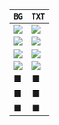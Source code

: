 | `BG` | `TXT` |
|----|-----|
| <img src="https://img.shields.io/badge/■FFF1E6-FFF1E6?style=for-the-badge"/> | <img src="https://img.shields.io/badge/■6B4226-6B4226?style=for-the-badge"/> |
| <img src="https://img.shields.io/badge/■F4F6FF-F4F6FF?style=for-the-badge"/> | <img src="https://img.shields.io/badge/■3A86FF-3A86FF?style=for-the-badge"/> |
| <img src="https://img.shields.io/badge/■FFD3B6-FFD3B6?style=for-the-badge"/> | <img src="https://img.shields.io/badge/■393E46-393E46?style=for-the-badge"/> |
| <img src="https://img.shields.io/badge/■FFFDE7-FFFDE7?style=for-the-badge"/> | <img src="https://img.shields.io/badge/■212121-212121?style=for-the-badge"/> |
| ■ | ■ |
| ■ | ■ |
| ■ | ■ |
